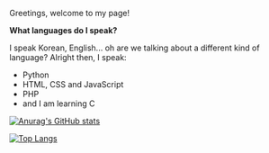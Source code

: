 Greetings, welcome to my page!

**What languages do I speak?**

I speak Korean, English... oh are we talking about a different kind of language? Alright then, I speak:

- Python
- HTML, CSS and JavaScript
- PHP
- and I am learning C

[![Anurag's GitHub stats](https://github-readme-stats.vercel.app/api?username=ichbinderwooj)](https://github.com/ichbinderwooj/github-readme-stats)

[![Top Langs](https://github-readme-stats.vercel.app/api/top-langs/?username=ichbinderwooj)](https://github.com/ichbinderwooj/github-readme-stats)

